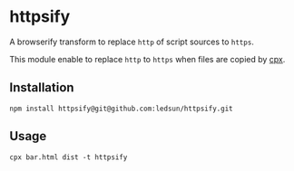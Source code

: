 # httpsify

A browserify transform to replace `http` of script sources to `https`.

This module enable to replace `http` to `https` when files are copied by  [cpx](https://github.com/mysticatea/cpx).

## Installation

```
npm install httpsify@git@github.com:ledsun/httpsify.git
```

## Usage

```
cpx bar.html dist -t httpsify
```

